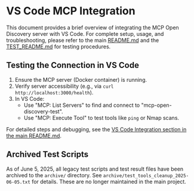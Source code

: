 # VS Code MCP Integration

This document provides a brief overview of integrating the MCP Open Discovery server with VS Code. For complete setup, usage, and troubleshooting, please refer to the main [README.md](../README.md) and the [TEST_README.md](./TEST_README.md) for testing procedures.

## Testing the Connection in VS Code

1.  Ensure the MCP server (Docker container) is running.
2.  Verify server accessibility (e.g., via `curl http://localhost:3000/health`).
3.  In VS Code:
    - Use "MCP: List Servers" to find and connect to "mcp-open-discovery-test".
    - Use "MCP: Execute Tool" to test tools like `ping` or Nmap scans.

For detailed steps and debugging, see the [VS Code Integration section in the main README.md](../README.md).

## Archived Test Scripts

As of June 5, 2025, all legacy test scripts and test result files have been archived to the `archive/` directory. See `archive/test_tools_cleanup_2025-06-05.txt` for details. These are no longer maintained in the main project.
